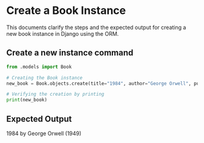 # Create a Book Instance

This documents clarify the steps and the expected output for creating a new book instance in Django using the ORM.

## Create a new instance command

```python
from .models import Book

# Creating the Book instance
new_book = Book.objects.create(title="1984", author="George Orwell", publication_year=1949)

# Verifying the creation by printing
print(new_book)
```

## Expected Output

1984 by George Orwell (1949)

